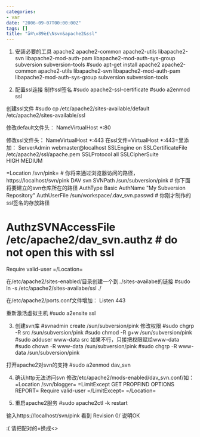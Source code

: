 ```yaml
---
categories:
- var
date: "2006-09-07T00:00:00Z"
tags: []
title: "å®\x89è£\Nsvn&apache2&ssl"
---
```


1. 安装必要的工具
apache2
apache2-common
apache2-utils
libapache2-svn
libapache2-mod-auth-pam
libapache2-mod-auth-sys-group
subversion
subversion-tools
#sudo apt-get install apache2 apache2-common apache2-utils libapache2-svn libapache2-mod-auth-pam libapache2-mod-auth-sys-group subversion subversion-tools

2. 配置ssl连接
制作ssl签名
#sudo apache2-ssl-certificate
#sudo a2enmod ssl

创建ssl文件
#sudo cp /etc/apache2/sites-available/default /etc/apache2/sites-available/ssl

修改default文件头：
NameVirtualHost *:80

修改ssl文件头：
NameVirtualHost *:443
在ssl文件=VirtualHost *:443=里添加：
ServerAdmin webmaster@localhost
SSLEngine on
SSLCertificateFile /etc/apache2/ssl/apache.pem
SSLProtocol all
SSLCipherSuite HIGH:MEDIUM

=Location /svn/pink= # 你将来通过浏览器访问的路径，https://localhost/svn/pink
DAV svn
SVNPath /sun/subversion/pink # 你下面将要建立的svn仓库所在的路径
AuthType Basic
AuthName "My Subversion Repository"
AuthUserFile /sun/workspace/.dav_svn.passwd # 你刚才制作的ssl签名的存放路径
# AuthzSVNAccessFile /etc/apache2/dav_svn.authz # do not open this with ssl
Require valid-user
=/Location=

在/etc/apache2/sites-enabled/目录创建一个到../sites-availabe的链接
#sudo ln -s /etc/apache2/sites-availabe/ssl ./

在/etc/apache2/ports.conf文件增加：
Listen 443

重新激活虚拟主机
#sudo a2ensite ssl

3. 创建svn库
#svnadmin create /sun/subversion/pink
修改权限
#sudo chgrp -R src /sun/subversion/pink
#sudo chmod -R g+w /sun/subversion/pink
#sudo adduser www-data src
如果不行，只接把权限赋给www-data
#sudo chown -R www-data /sun/subversion/pink
#sudo chgrp -R www-data /sun/subversion/pink

打开apache2对svn的支持
#sudo a2enmod dav_svn

4. 确认http无法访问svn
修改/etc/apache2/mods-enabled/dav_svn.conf/如：
=Location /svn/blogger=
  =LimitExcept GET PROPFIND OPTIONS REPORT=
    Require valid-user
  =/LimitExcept=
=/Location=

5. 重启apache2服务
#sudo apache2ctl -k restart

输入https://localhost/svn/pink
看到 Revision 0/ 说明OK

:( 请把配对的=换成<>
